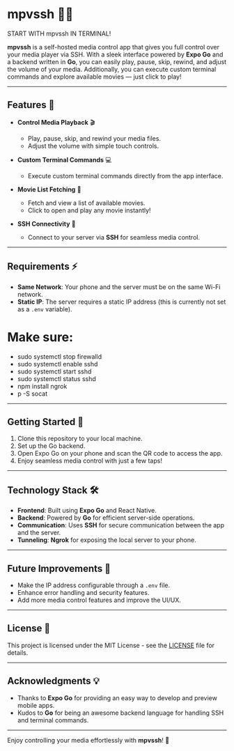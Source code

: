 # mpvssh 🎥🎶

START WITH mpvssh IN TERMINAL!

**mpvssh** is a self-hosted media control app that gives you full control over your media player via SSH. With a sleek interface powered by **Expo Go** and a backend written in **Go**, you can easily play, pause, skip, rewind, and adjust the volume of your media. Additionally, you can execute custom terminal commands and explore available movies — just click to play!

---

## Features 🌟

- **Control Media Playback** 🎬
  - Play, pause, skip, and rewind your media files.
  - Adjust the volume with simple touch controls.
- **Custom Terminal Commands** 💻

  - Execute custom terminal commands directly from the app interface.

- **Movie List Fetching** 🎥

  - Fetch and view a list of available movies.
  - Click to open and play any movie instantly!

- **SSH Connectivity** 🔐
  - Connect to your server via **SSH** for seamless media control.

---

## Requirements ⚡

- **Same Network**: Your phone and the server must be on the same Wi-Fi network.
- **Static IP**: The server requires a static IP address (this is currently not set as a `.env` variable).

# Make sure:

- sudo systemctl stop firewalld
- sudo systemctl enable sshd
- sudo systemctl start sshd
- sudo systemctl status sshd
- npm install ngrok
- p -S socat

---

## Getting Started 🚀

1. Clone this repository to your local machine.
2. Set up the Go backend.
3. Open Expo Go on your phone and scan the QR code to access the app.
4. Enjoy seamless media control with just a few taps!

---

## Technology Stack 🛠️

- **Frontend**: Built using **Expo Go** and React Native.
- **Backend**: Powered by **Go** for efficient server-side operations.
- **Communication**: Uses **SSH** for secure communication between the app and the server.
- **Tunneling**: **Ngrok** for exposing the local server to your phone.

---

## Future Improvements 🚧

- Make the IP address configurable through a `.env` file.
- Enhance error handling and security features.
- Add more media control features and improve the UI/UX.

---

## License 📄

This project is licensed under the MIT License - see the [LICENSE](LICENSE) file for details.

---

## Acknowledgments 💡

- Thanks to **Expo Go** for providing an easy way to develop and preview mobile apps.
- Kudos to **Go** for being an awesome backend language for handling SSH and terminal commands.

---

Enjoy controlling your media effortlessly with **mpvssh**! 🚀
